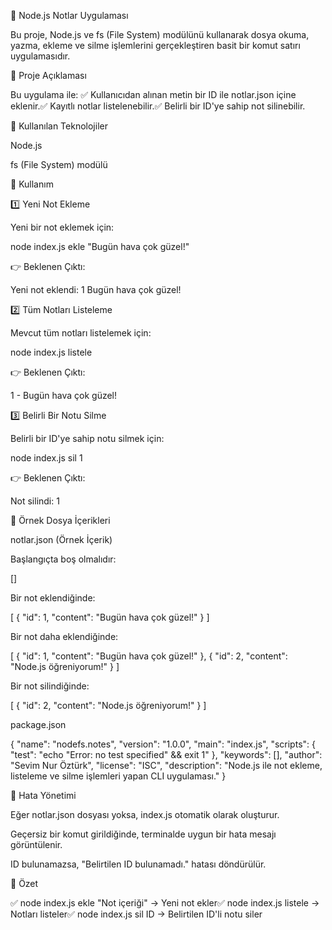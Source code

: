 📌 Node.js Notlar Uygulaması

Bu proje, Node.js ve fs (File System) modülünü kullanarak dosya okuma, yazma, ekleme ve silme işlemlerini gerçekleştiren basit bir komut satırı uygulamasıdır.

📌 Proje Açıklaması

Bu uygulama ile:
✅ Kullanıcıdan alınan metin bir ID ile notlar.json içine eklenir.✅ Kayıtlı notlar listelenebilir.✅ Belirli bir ID'ye sahip not silinebilir.

📌 Kullanılan Teknolojiler

Node.js

fs (File System) modülü

📌 Kullanım

1️⃣ Yeni Not Ekleme

Yeni bir not eklemek için:

node index.js ekle "Bugün hava çok güzel!"

👉 Beklenen Çıktı:

Yeni not eklendi: 1 Bugün hava çok güzel!

2️⃣ Tüm Notları Listeleme

Mevcut tüm notları listelemek için:

node index.js listele

👉 Beklenen Çıktı:

1 - Bugün hava çok güzel!

3️⃣ Belirli Bir Notu Silme

Belirli bir ID'ye sahip notu silmek için:

node index.js sil 1

👉 Beklenen Çıktı:

Not silindi: 1

📌 Örnek Dosya İçerikleri

notlar.json (Örnek İçerik)

Başlangıçta boş olmalıdır:

[]

Bir not eklendiğinde:

[
  { "id": 1, "content": "Bugün hava çok güzel!" }
]

Bir not daha eklendiğinde:

[
  { "id": 1, "content": "Bugün hava çok güzel!" },
  { "id": 2, "content": "Node.js öğreniyorum!" }
]

Bir not silindiğinde:

[
  { "id": 2, "content": "Node.js öğreniyorum!" }
]

package.json 

{
  "name": "nodefs.notes",
  "version": "1.0.0",
  "main": "index.js",
  "scripts": {
    "test": "echo \"Error: no test specified\" && exit 1"
  },
  "keywords": [],
  "author": "Sevim Nur Öztürk",
  "license": "ISC",
  "description": "Node.js ile not ekleme, listeleme ve silme işlemleri yapan CLI uygulaması."
}

📌 Hata Yönetimi

Eğer notlar.json dosyası yoksa, index.js otomatik olarak oluşturur.

Geçersiz bir komut girildiğinde, terminalde uygun bir hata mesajı görüntülenir.

ID bulunamazsa, "Belirtilen ID bulunamadı." hatası döndürülür.

📌 Özet

✅ node index.js ekle "Not içeriği" → Yeni not ekler✅ node index.js listele → Notları listeler✅ node index.js sil ID → Belirtilen ID'li notu siler
